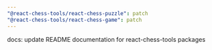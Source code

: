 ```yaml
---
"@react-chess-tools/react-chess-puzzle": patch
"@react-chess-tools/react-chess-game": patch
---
```


docs: update README documentation for react-chess-tools packages
